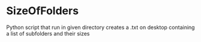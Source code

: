# SizeOfFolders
Python script that run in given directory creates a .txt on desktop containing a list of subfolders and their sizes
